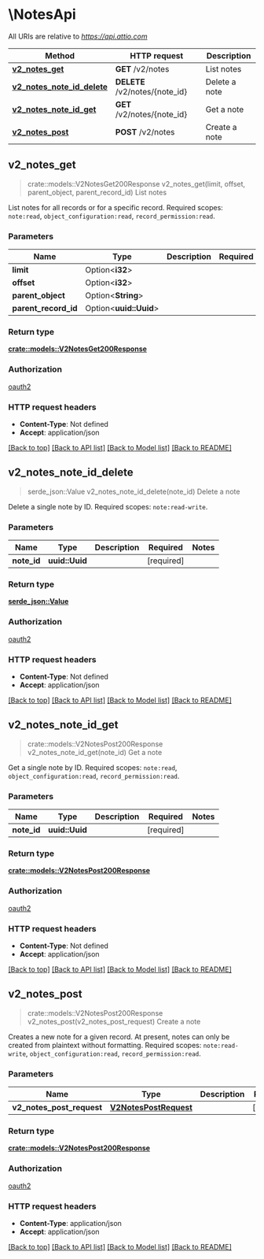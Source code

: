 # \NotesApi

All URIs are relative to *https://api.attio.com*

Method | HTTP request | Description
------------- | ------------- | -------------
[**v2_notes_get**](NotesApi.md#v2_notes_get) | **GET** /v2/notes | List notes
[**v2_notes_note_id_delete**](NotesApi.md#v2_notes_note_id_delete) | **DELETE** /v2/notes/{note_id} | Delete a note
[**v2_notes_note_id_get**](NotesApi.md#v2_notes_note_id_get) | **GET** /v2/notes/{note_id} | Get a note
[**v2_notes_post**](NotesApi.md#v2_notes_post) | **POST** /v2/notes | Create a note



## v2_notes_get

> crate::models::V2NotesGet200Response v2_notes_get(limit, offset, parent_object, parent_record_id)
List notes

List notes for all records or for a specific record.  Required scopes: `note:read`, `object_configuration:read`, `record_permission:read`.

### Parameters


Name | Type | Description  | Required | Notes
------------- | ------------- | ------------- | ------------- | -------------
**limit** | Option<**i32**> |  |  |
**offset** | Option<**i32**> |  |  |
**parent_object** | Option<**String**> |  |  |
**parent_record_id** | Option<**uuid::Uuid**> |  |  |

### Return type

[**crate::models::V2NotesGet200Response**](_v2_notes_get_200_response.md)

### Authorization

[oauth2](../README.md#oauth2)

### HTTP request headers

- **Content-Type**: Not defined
- **Accept**: application/json

[[Back to top]](#) [[Back to API list]](../README.md#documentation-for-api-endpoints) [[Back to Model list]](../README.md#documentation-for-models) [[Back to README]](../README.md)


## v2_notes_note_id_delete

> serde_json::Value v2_notes_note_id_delete(note_id)
Delete a note

Delete a single note by ID.  Required scopes: `note:read-write`.

### Parameters


Name | Type | Description  | Required | Notes
------------- | ------------- | ------------- | ------------- | -------------
**note_id** | **uuid::Uuid** |  | [required] |

### Return type

[**serde_json::Value**](serde_json::Value.md)

### Authorization

[oauth2](../README.md#oauth2)

### HTTP request headers

- **Content-Type**: Not defined
- **Accept**: application/json

[[Back to top]](#) [[Back to API list]](../README.md#documentation-for-api-endpoints) [[Back to Model list]](../README.md#documentation-for-models) [[Back to README]](../README.md)


## v2_notes_note_id_get

> crate::models::V2NotesPost200Response v2_notes_note_id_get(note_id)
Get a note

Get a single note by ID.  Required scopes: `note:read`, `object_configuration:read`, `record_permission:read`.

### Parameters


Name | Type | Description  | Required | Notes
------------- | ------------- | ------------- | ------------- | -------------
**note_id** | **uuid::Uuid** |  | [required] |

### Return type

[**crate::models::V2NotesPost200Response**](_v2_notes_post_200_response.md)

### Authorization

[oauth2](../README.md#oauth2)

### HTTP request headers

- **Content-Type**: Not defined
- **Accept**: application/json

[[Back to top]](#) [[Back to API list]](../README.md#documentation-for-api-endpoints) [[Back to Model list]](../README.md#documentation-for-models) [[Back to README]](../README.md)


## v2_notes_post

> crate::models::V2NotesPost200Response v2_notes_post(v2_notes_post_request)
Create a note

Creates a new note for a given record.  At present, notes can only be created from plaintext without formatting.  Required scopes: `note:read-write`, `object_configuration:read`, `record_permission:read`.

### Parameters


Name | Type | Description  | Required | Notes
------------- | ------------- | ------------- | ------------- | -------------
**v2_notes_post_request** | [**V2NotesPostRequest**](V2NotesPostRequest.md) |  | [required] |

### Return type

[**crate::models::V2NotesPost200Response**](_v2_notes_post_200_response.md)

### Authorization

[oauth2](../README.md#oauth2)

### HTTP request headers

- **Content-Type**: application/json
- **Accept**: application/json

[[Back to top]](#) [[Back to API list]](../README.md#documentation-for-api-endpoints) [[Back to Model list]](../README.md#documentation-for-models) [[Back to README]](../README.md)

